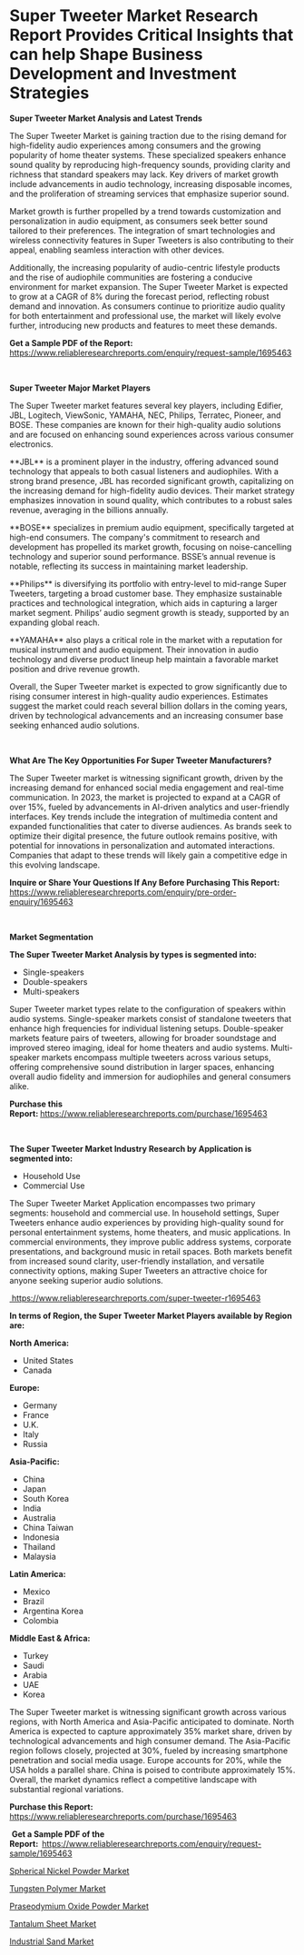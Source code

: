 <p><h1>Super Tweeter Market Research Report Provides Critical Insights that can help Shape Business Development and Investment Strategies</h1></p><p><strong>Super Tweeter Market Analysis and Latest Trends</strong></p>
<p><p>The Super Tweeter Market is gaining traction due to the rising demand for high-fidelity audio experiences among consumers and the growing popularity of home theater systems. These specialized speakers enhance sound quality by reproducing high-frequency sounds, providing clarity and richness that standard speakers may lack. Key drivers of market growth include advancements in audio technology, increasing disposable incomes, and the proliferation of streaming services that emphasize superior sound.</p><p>Market growth is further propelled by a trend towards customization and personalization in audio equipment, as consumers seek better sound tailored to their preferences. The integration of smart technologies and wireless connectivity features in Super Tweeters is also contributing to their appeal, enabling seamless interaction with other devices.</p><p>Additionally, the increasing popularity of audio-centric lifestyle products and the rise of audiophile communities are fostering a conducive environment for market expansion. The Super Tweeter Market is expected to grow at a CAGR of 8% during the forecast period, reflecting robust demand and innovation. As consumers continue to prioritize audio quality for both entertainment and professional use, the market will likely evolve further, introducing new products and features to meet these demands.</p></p>
<p><strong>Get a Sample PDF of the Report:&nbsp;</strong> <a href="https://www.reliableresearchreports.com/enquiry/request-sample/1695463?utm_campaign=123&utm_medium=2&utm_source=Github&utm_content=ia&utm_term=08012025&utm_id=super-tweeter">https://www.reliableresearchreports.com/enquiry/request-sample/1695463</a></p>
<p>&nbsp;</p>
<p><strong>Super Tweeter Major Market Players</strong></p>
<p><p>The Super Tweeter market features several key players, including Edifier, JBL, Logitech, ViewSonic, YAMAHA, NEC, Philips, Terratec, Pioneer, and BOSE. These companies are known for their high-quality audio solutions and are focused on enhancing sound experiences across various consumer electronics.</p><p>**JBL** is a prominent player in the industry, offering advanced sound technology that appeals to both casual listeners and audiophiles. With a strong brand presence, JBL has recorded significant growth, capitalizing on the increasing demand for high-fidelity audio devices. Their market strategy emphasizes innovation in sound quality, which contributes to a robust sales revenue, averaging in the billions annually.</p><p>**BOSE** specializes in premium audio equipment, specifically targeted at high-end consumers. The company's commitment to research and development has propelled its market growth, focusing on noise-cancelling technology and superior sound performance. BSSE’s annual revenue is notable, reflecting its success in maintaining market leadership.</p><p>**Philips** is diversifying its portfolio with entry-level to mid-range Super Tweeters, targeting a broad customer base. They emphasize sustainable practices and technological integration, which aids in capturing a larger market segment. Philips’ audio segment growth is steady, supported by an expanding global reach.</p><p>**YAMAHA** also plays a critical role in the market with a reputation for musical instrument and audio equipment. Their innovation in audio technology and diverse product lineup help maintain a favorable market position and drive revenue growth.</p><p>Overall, the Super Tweeter market is expected to grow significantly due to rising consumer interest in high-quality audio experiences. Estimates suggest the market could reach several billion dollars in the coming years, driven by technological advancements and an increasing consumer base seeking enhanced audio solutions.</p></p>
<p>&nbsp;</p>
<p><strong>What Are The Key Opportunities For Super Tweeter Manufacturers?</strong></p>
<p><p>The Super Tweeter market is witnessing significant growth, driven by the increasing demand for enhanced social media engagement and real-time communication. In 2023, the market is projected to expand at a CAGR of over 15%, fueled by advancements in AI-driven analytics and user-friendly interfaces. Key trends include the integration of multimedia content and expanded functionalities that cater to diverse audiences. As brands seek to optimize their digital presence, the future outlook remains positive, with potential for innovations in personalization and automated interactions. Companies that adapt to these trends will likely gain a competitive edge in this evolving landscape.</p></p>
<p><strong>Inquire or Share Your Questions If Any Before Purchasing This Report:</strong> <a href="https://www.reliableresearchreports.com/enquiry/pre-order-enquiry/1695463?utm_campaign=123&utm_medium=2&utm_source=Github&utm_content=ia&utm_term=08012025&utm_id=super-tweeter">https://www.reliableresearchreports.com/enquiry/pre-order-enquiry/1695463</a></p>
<p>&nbsp;</p>
<p><strong>Market Segmentation</strong></p>
<p><strong>The Super Tweeter Market Analysis by types is segmented into:</strong></p>
<p><ul><li>Single-speakers</li><li>Double-speakers</li><li>Multi-speakers</li></ul></p>
<p><p>Super Tweeter market types relate to the configuration of speakers within audio systems. Single-speaker markets consist of standalone tweeters that enhance high frequencies for individual listening setups. Double-speaker markets feature pairs of tweeters, allowing for broader soundstage and improved stereo imaging, ideal for home theaters and audio systems. Multi-speaker markets encompass multiple tweeters across various setups, offering comprehensive sound distribution in larger spaces, enhancing overall audio fidelity and immersion for audiophiles and general consumers alike.</p></p>
<p><strong>Purchase this Report:&nbsp;</strong><a href="https://www.reliableresearchreports.com/purchase/1695463?utm_campaign=123&utm_medium=2&utm_source=Github&utm_content=ia&utm_term=08012025&utm_id=super-tweeter">https://www.reliableresearchreports.com/purchase/1695463</a></p>
<p>&nbsp;</p>
<p><strong>The Super Tweeter Market Industry Research by Application is segmented into:</strong></p>
<p><ul><li>Household Use</li><li>Commercial Use</li></ul></p>
<p><p>The Super Tweeter Market Application encompasses two primary segments: household and commercial use. In household settings, Super Tweeters enhance audio experiences by providing high-quality sound for personal entertainment systems, home theaters, and music applications. In commercial environments, they improve public address systems, corporate presentations, and background music in retail spaces. Both markets benefit from increased sound clarity, user-friendly installation, and versatile connectivity options, making Super Tweeters an attractive choice for anyone seeking superior audio solutions.</p></p>
<p><a href="https://www.reliableresearchreports.com/super-tweeter-r1695463?utm_campaign=123&utm_medium=2&utm_source=Github&utm_content=ia&utm_term=08012025&utm_id=super-tweeter">&nbsp;https://www.reliableresearchreports.com/super-tweeter-r1695463</a></p>
<p><strong>In terms of Region, the Super Tweeter Market Players available by Region are:</strong></p>
<p>
    <p> <strong> North America: </strong>
        <ul>
            <li>United States</li>
            <li>Canada</li>
        </ul>
        </p> 
    <p> <strong> Europe: </strong>
        <ul>
            <li>Germany</li>
            <li>France</li>
            <li>U.K.</li>
            <li>Italy</li>
            <li>Russia</li>
        </ul>
        </p> 
    <p> <strong> Asia-Pacific: </strong>
        <ul>
            <li>China</li>
            <li>Japan</li>
            <li>South Korea</li>
            <li>India</li>
            <li>Australia</li>
            <li>China Taiwan</li>
            <li>Indonesia</li>
            <li>Thailand</li>
            <li>Malaysia</li>
        </ul>
        </p> 
    <p> <strong> Latin America: </strong>
        <ul>
            <li>Mexico</li>
            <li>Brazil</li>
            <li>Argentina Korea</li>
            <li>Colombia</li>
        </ul>
        </p> 
    <p> <strong> Middle East & Africa: </strong>
        <ul>
            <li>Turkey</li>
            <li>Saudi</li>
            <li>Arabia</li>
            <li>UAE</li>
            <li>Korea</li>
        </ul>
    </p>
    </p>
<p><p>The Super Tweeter market is witnessing significant growth across various regions, with North America and Asia-Pacific anticipated to dominate. North America is expected to capture approximately 35% market share, driven by technological advancements and high consumer demand. The Asia-Pacific region follows closely, projected at 30%, fueled by increasing smartphone penetration and social media usage. Europe accounts for 20%, while the USA holds a parallel share. China is poised to contribute approximately 15%. Overall, the market dynamics reflect a competitive landscape with substantial regional variations.</p></p>
<p><strong>Purchase this Report: </strong><a href="https://www.reliableresearchreports.com/purchase/1695463?utm_campaign=123&utm_medium=2&utm_source=Github&utm_content=ia&utm_term=08012025&utm_id=super-tweeter">https://www.reliableresearchreports.com/purchase/1695463</a></p>
<p>&nbsp;<strong>Get a Sample PDF of the Report:&nbsp;&nbsp;</strong><a href="https://www.reliableresearchreports.com/enquiry/request-sample/1695463?utm_campaign=123&utm_medium=2&utm_source=Github&utm_content=ia&utm_term=08012025&utm_id=super-tweeter">https://www.reliableresearchreports.com/enquiry/request-sample/1695463</a></p>
<p><strong></strong></p>
<p><p><a href="https://github.com/risingtrista99259/Market-Research-Report-List-1/blob/main/spherical-nickel-powder-market.md?utm_campaign=123&utm_medium=2&utm_source=Github&utm_content=ia&utm_term=08012025&utm_id=super-tweeter">Spherical Nickel Powder Market</a></p><p><a href="https://github.com/petbigbeepjn/Market-Research-Report-List-1/blob/main/tungsten-polymer-market.md?utm_campaign=123&utm_medium=2&utm_source=Github&utm_content=ia&utm_term=08012025&utm_id=super-tweeter">Tungsten Polymer Market</a></p><p><a href="https://github.com/birnbaumbulah0/Market-Research-Report-List-1/blob/main/praseodymium-oxide-powder-market.md?utm_campaign=123&utm_medium=2&utm_source=Github&utm_content=ia&utm_term=08012025&utm_id=super-tweeter">Praseodymium Oxide Powder Market</a></p><p><a href="https://github.com/dmitriyvo6rog/Market-Research-Report-List-1/blob/main/tantalum-sheet-market.md?utm_campaign=123&utm_medium=2&utm_source=Github&utm_content=ia&utm_term=08012025&utm_id=super-tweeter">Tantalum Sheet Market</a></p><p><a href="https://github.com/luckyshygirl/Market-Research-Report-List-7/blob/main/industrial-sand-market.md?utm_campaign=123&utm_medium=2&utm_source=Github&utm_content=ia&utm_term=08012025&utm_id=super-tweeter">Industrial Sand Market</a></p></p>